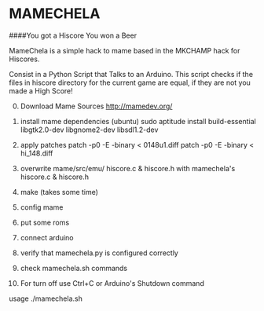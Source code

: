 # MAMECHELA
####You got a Hiscore You won a Beer

MameChela is a simple hack to mame based in the MKCHAMP hack for Hiscores.

Consist in a Python Script that Talks to an Arduino. This script checks if the files in hiscore directory for the current game are equal, if they are not you made a High Score!

0. Download Mame Sources
http://mamedev.org/

1. install mame dependencies (ubuntu)
sudo aptitude install build-essential libgtk2.0-dev libgnome2-dev libsdl1.2-dev

2. apply patches
patch -p0 -E -binary < 0148u1.diff
patch -p0 -E -binary < hi_148.diff

3. overwrite mame/src/emu/ hiscore.c & hiscore.h with mamechela's hiscore.c & hiscore.h

4. make (takes some time)
5. config mame
6. put some roms

7. connect arduino
8. verify that mamechela.py is configured correctly
9. check mamechela.sh commands

10. For turn off use Ctrl+C or Arduino's Shutdown command

usage
./mamechela.sh <game> 

